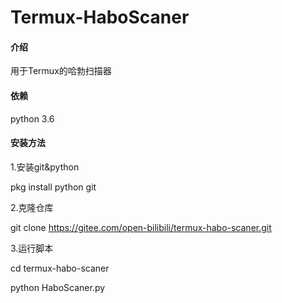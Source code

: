# Termux-HaboScaner

#### 介绍
用于Termux的哈勃扫描器
#### 依赖
python 3.6
#### 安装方法
1.安装git&python

pkg install python git

2.克隆仓库

git clone https://gitee.com/open-bilibili/termux-habo-scaner.git

3.运行脚本

cd termux-habo-scaner

python HaboScaner.py